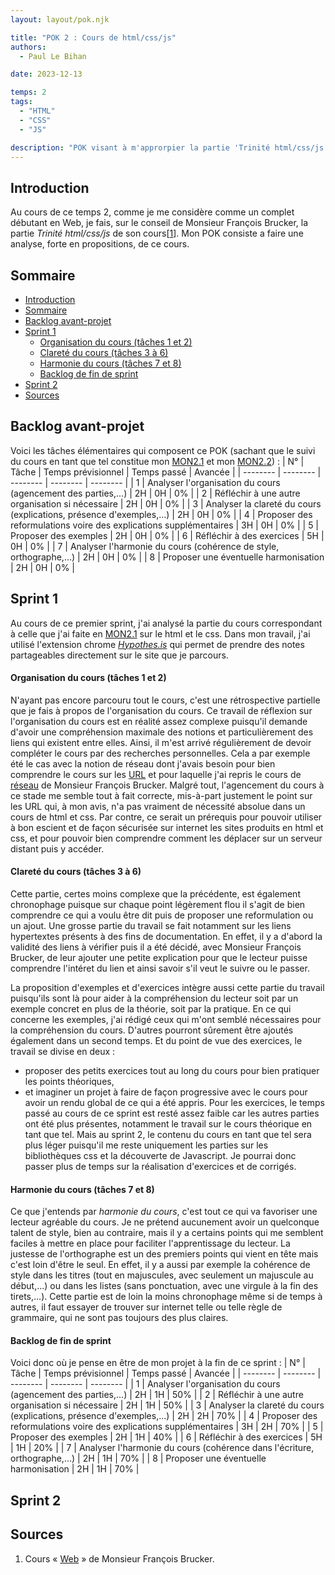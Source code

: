 ```yaml
---
layout: layout/pok.njk

title: "POK 2 : Cours de html/css/js"
authors:
  - Paul Le Bihan

date: 2023-12-13

temps: 2
tags:
  - "HTML"
  - "CSS"
  - "JS"

description: "POK visant à m'approrpier la partie 'Trinité html/css/js' du cours 'Web' de Monsieur Brucker en repensant et étoffant le cours."
---
```


<div id="introduction"></div>

## Introduction

Au cours de ce temps 2, comme je me considère comme un complet débutant en Web, je fais, sur le conseil de Monsieur François Brucker, la partie *Trinité html/css/js* de son cours[[1](#Web)]. Mon POK consiste a faire une analyse, forte en propositions, de ce cours.

<div id="sommaire"></div>

## Sommaire

- [Introduction](#introduction)
- [Sommaire](#sommaire)
- [Backlog avant-projet](#backlog-avant-projet)
- [Sprint 1](#sprint-1)
    - [Organisation du cours (tâches 1 et 2)](#organisation-du-cours-tâches-1-et-2)
    - [Clareté du cours (tâches 3 à 6)](#clareté-du-cours-tâches-3-à-6)
    - [Harmonie du cours (tâches 7 et 8)](#harmonie-du-cours-tâches-7-et-8)
    - [Backlog de fin de sprint](#backlog-de-fin-de-sprint)
- [Sprint 2](#sprint-2)
- [Sources](#sources)

<div id="backlog-avant-projet"></div>

## Backlog avant-projet

Voici les tâches élémentaires qui composent ce POK (sachant que le suivi du cours en tant que tel constitue mon [MON2.1](../../mon/temps-2.1/) et mon [MON2.2](../../mon/temps-2.2/)) :
| N° | Tâche | Temps prévisionnel | Temps passé | Avancée |
| -------- | -------- | -------- | -------- | -------- |
| 1 | Analyser l'organisation du cours (agencement des parties,...) | 2H | 0H | 0% |
| 2 | Réfléchir à une autre organisation si nécessaire | 2H | 0H | 0% |
| 3 | Analyser la clareté du cours (explications, présence d'exemples,...) | 2H | 0H | 0% |
| 4 | Proposer des reformulations voire des explications supplémentaires | 3H | 0H | 0% |
| 5 | Proposer des exemples | 2H | 0H | 0% |
| 6 | Réfléchir à des exercices | 5H | 0H | 0% |
| 7 | Analyser l'harmonie du cours (cohérence de style, orthographe,...) | 2H | 0H | 0% |
| 8 | Proposer une éventuelle harmonisation | 2H | 0H | 0% |

<div id="sprint-1"></div>

## Sprint 1

Au cours de ce premier sprint, j'ai analysé la partie du cours correspondant à celle que j'ai faite en [MON2.1](../../mon/temps-2.1/) sur le html et le css. Dans mon travail, j'ai utilisé l'extension chrome [*Hypothes.is*](https://web.hypothes.is/) qui permet de prendre des notes partageables directement sur le site que je parcours.

<div id="organisation-du-cours-tâches-1-et-2"></div>

#### Organisation du cours (tâches 1 et 2)

N'ayant pas encore parcouru tout le cours, c'est une rétrospective partielle que je fais à propos de l'organisation du cours.
Ce travail de réflexion sur l'organisation du cours est en réalité assez complexe puisqu'il demande d'avoir une compréhension maximale des notions et particulièrement des liens qui existent entre elles. Ainsi, il m'est arrivé régulièrement de devoir compléter le cours par des recherches personnelles. Cela a par exemple été le cas avec la notion de réseau dont j'avais besoin pour bien comprendre le cours sur les [URL](https://francoisbrucker.github.io/cours_informatique/cours/web/anatomie-url/) et pour laquelle j'ai repris le cours de [réseau](https://francoisbrucker.github.io/cours_informatique/cours/syst%C3%A8me/r%C3%A9seau/) de Monsieur François Brucker.
Malgré tout, l'agencement du cours à ce stade me semble tout à fait correcte, mis-à-part justement le point sur les URL qui, à mon avis, n'a pas vraiment de nécessité absolue dans un cours de html et css. Par contre, ce serait un prérequis pour pouvoir utiliser à bon escient et de façon sécurisée sur internet les sites produits en html et css, et pour pouvoir bien comprendre comment les déplacer sur un serveur distant puis y accéder.

<div id="clareté-du-cours-tâches-3-à-6"></div>

#### Clareté du cours (tâches 3 à 6)

Cette partie, certes moins complexe que la précédente, est également chronophage puisque sur chaque point légèrement flou il s'agit de bien comprendre ce qui a voulu être dit puis de proposer une reformulation ou un ajout.
Une grosse partie du travail se fait notamment sur les liens hypertextes présents à des fins de documentation. En effet, il y a d'abord la validité des liens à vérifier puis il a été décidé, avec Monsieur François Brucker, de leur ajouter une petite explication pour que le lecteur puisse comprendre l'intéret du lien et ainsi savoir s'il veut le suivre ou le passer.

La proposition d'exemples et d'exercices intègre aussi cette partie du travail puisqu'ils sont là pour aider à la compréhension du lecteur soit par un exemple concret en plus de la théorie, soit par la pratique.
En ce qui concerne les exemples, j'ai rédigé ceux qui m'ont semblé nécessaires pour la compréhension du cours. D'autres pourront sûrement être ajoutés également dans un second temps.
Et du point de vue des exercices, le travail se divise en deux :
- proposer des petits exercices tout au long du cours pour bien pratiquer les points théoriques,
- et imaginer un projet à faire de façon progressive avec le cours pour avoir un rendu global de ce qui a été appris.
Pour les exercices, le temps passé au cours de ce sprint est resté assez faible car les autres parties ont été plus présentes, notamment le travail sur le cours théorique en tant que tel. Mais au sprint 2, le contenu du cours en tant que tel sera plus léger puisqu'il me reste uniquement les parties sur les bibliothèques css et la découverte de Javascript. Je pourrai donc passer plus de temps sur la réalisation d'exercices et de corrigés.

<div id="harmonie-du-cours-tâches-7-et-8"></div>

#### Harmonie du cours (tâches 7 et 8)

Ce que j'entends par *harmonie du cours*, c'est tout ce qui va favoriser une lecteur agréable du cours. Je ne prétend aucunement avoir un quelconque talent de style, bien au contraire, mais il y a certains points qui me semblent faciles à mettre en place pour faciliter l'apprentissage du lecteur.
La justesse de l'orthographe est un des premiers points qui vient en tête mais c'est loin d'être le seul. En effet, il y a aussi par exemple la cohérence de style dans les titres (tout en majuscules, avec seulement un majuscule au début,...) ou dans les listes (sans ponctuation, avec une virgule à la fin des tirets,...).
Cette partie est de loin la moins chronophage même si de temps à autres, il faut essayer de trouver sur internet telle ou telle règle de grammaire, qui ne sont pas toujours des plus claires.

<div id="backlog-de-fin-de-sprint"></div>

#### Backlog de fin de sprint

Voici donc où je pense en être de mon projet à la fin de ce sprint :
| N° | Tâche | Temps prévisionnel | Temps passé | Avancée |
| -------- | -------- | -------- | -------- | -------- |
| 1 | Analyser l'organisation du cours (agencement des parties,...) | 2H | 1H | 50% |
| 2 | Réfléchir à une autre organisation si nécessaire | 2H | 1H | 50% |
| 3 | Analyser la clareté du cours (explications, présence d'exemples,...) | 2H | 2H | 70% |
| 4 | Proposer des reformulations voire des explications supplémentaires | 3H | 2H | 70% |
| 5 | Proposer des exemples | 2H | 1H | 40% |
| 6 | Réfléchir à des exercices | 5H | 1H | 20% |
| 7 | Analyser l'harmonie du cours (cohérence dans l'écriture, orthographe,...) | 2H | 1H | 70% |
| 8 | Proposer une éventuelle harmonisation | 2H | 1H | 70% |

<div id="sprint-2"></div>

## Sprint 2

<div id="sources"></div>

## Sources

<div id="Web"></div>

1. Cours « [Web](https://francoisbrucker.github.io/cours_informatique/cours/web/) » de Monsieur François Brucker.